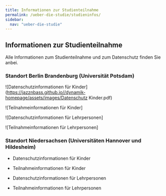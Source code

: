 ```yaml
---
title: Informationen zur Studienteilnahme
permalink: /ueber-die-studie/studieninfos/
sidebar:
  nav: "ueber-die-studie"
---
```


## Informationen zur Studienteilnahme

Alle Informationen zum Studienteilnahme und zum Datenschutz finden Sie anbei.

### Standort Berlin Brandenburg (Universität Potsdam)

![Datenschutzinformationen für Kinder](https://jazznbass.github.io//dynamik-homepage/assets/images/Datenschutz Kinder.pdf)

![Teilnahmeinformationen für Kinder]


![Datenschutzinformationen für Lehrpersonen]

![Teilnahmeinformationen für Lehrpersonen]

### Standort Niedersachsen (Universitäten Hannover und Hildesheim)

- Datenschutzinformationen für Kinder

- Teilnahmeinformationen für Kinder


- Datenschutzinformationen für Lehrpersonen

- Teilnahmeinformationen für Lehrpersonen
